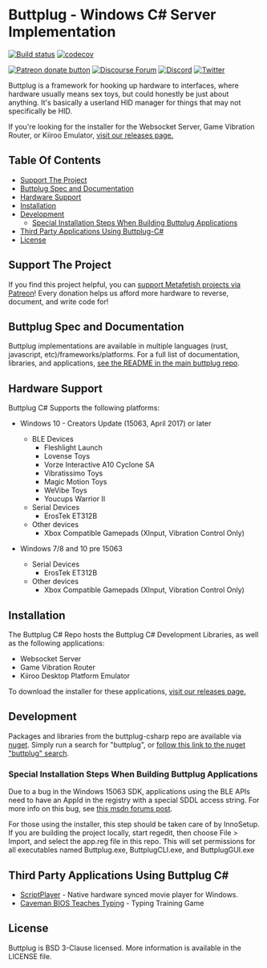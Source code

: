 # Buttplug - Windows C# Server Implementation

[![Build status](https://ci.appveyor.com/api/projects/status/vf4qvxkp3o3p3we1/branch/master?svg=true)](https://ci.appveyor.com/project/qdot/buttplug-csharp/branch/master) 
[![codecov](https://codecov.io/gh/metafetish/buttplug-csharp/branch/master/graph/badge.svg)](https://codecov.io/gh/metafetish/buttplug-csharp)

[![Patreon donate button](https://img.shields.io/badge/patreon-donate-yellow.svg)](https://www.patreon.com/qdot)
[![Discourse Forum](https://img.shields.io/discourse/https/metafetish.club/topics.svg)](https://metafetish.club)
[![Discord](https://img.shields.io/discord/353303527587708932.svg?logo=discord)](https://discord.gg/t9g9RuD)
[![Twitter](https://img.shields.io/twitter/follow/buttplugio.svg?style=social&logo=twitter)](https://twitter.com/buttplugio)

Buttplug is a framework for hooking up hardware to interfaces, where
hardware usually means sex toys, but could honestly be just about
anything. It's basically a userland HID manager for things that may
not specifically be HID.

If you're looking for the installer for the Websocket Server, Game
Vibration Router, or Kiiroo Emulator, [visit our releases page.](https://github.com/metafetish/buttplug-csharp/releases/)

## Table Of Contents

- [Support The Project](#support-the-project)
- [Buttplug Spec and Documentation](#buttplug-spec-and-documentation)
- [Hardware Support](#hardware-support)
- [Installation](#installation)
- [Development](#development)
  - [Special Installation Steps When Building Buttplug Applications](#special-installation-steps-when-building-buttplug-applications)
- [Third Party Applications Using Buttplug-C#](#third-party-applications-using-buttplug-c)
- [License]()

## Support The Project

If you find this project helpful, you
can
[support Metafetish projects via Patreon](http://patreon.com/qdot)!
Every donation helps us afford more hardware to reverse, document, and
write code for!

## Buttplug Spec and Documentation

Buttplug implementations are available in multiple languages (rust,
javascript, etc)/frameworks/platforms. For a full
list of documentation, libraries, and applications,
[see the README in the main buttplug repo](http://github.com/metafetish/buttplug).

## Hardware Support

Buttplug C# Supports the following platforms:

- Windows 10 - Creators Update (15063, April 2017) or later
  - BLE Devices
    - Fleshlight Launch
    - Lovense Toys
    - Vorze Interactive A10 Cyclone SA
    - Vibratissimo Toys
    - Magic Motion Toys
    - WeVibe Toys
    - Youcups Warrior II
  - Serial Devices
    - ErosTek ET312B
  - Other devices
    - Xbox Compatible Gamepads (XInput, Vibration Control Only)
  
- Windows 7/8 and 10 pre 15063
  - Serial Devices
    - ErosTek ET312B
  - Other devices
    - Xbox Compatible Gamepads (XInput, Vibration Control Only)

## Installation

The Buttplug C# Repo hosts the Buttplug C# Development Libraries, as
well as the following applications:

- Websocket Server
- Game Vibration Router
- Kiiroo Desktop Platform Emulator

To download the installer for these applications, [visit our releases page.](https://github.com/metafetish/buttplug-csharp/releases/)

## Development

Packages and libraries from the buttplug-csharp repo are available via
[nuget](http://nuget.org). Simply run a search for "buttplug", or
[follow this link to the nuget "buttplug" search](https://www.nuget.org/packages?q=buttplug).

### Special Installation Steps When Building Buttplug Applications

Due to a bug in the Windows 15063 SDK, applications using the BLE APIs
need to have an AppId in the registry with a special SDDL access
string. For more info on this bug,
see
[this msdn forums post](https://social.msdn.microsoft.com/Forums/en-US/58da3fdb-a0e1-4161-8af3-778b6839f4e1/bluetooth-bluetoothledevicefromidasync-does-not-complete-on-10015063?forum=wdk#ef927009-676c-47bb-8201-8a80d2323a7f).

For those using the installer, this step should be taken care of by
InnoSetup. If you are building the project locally, start regedit,
then choose File > Import, and select the app.reg file in this repo.
This will set permissions for all executables named Buttplug.exe,
ButtplugCLI.exe, and ButtplugGUI.exe

## Third Party Applications Using Buttplug C#

- [ScriptPlayer](https://github.com/FredTungsten/ScriptPlayer) - Native hardware synced movie player for Windows.
- [Caveman BIOS Teaches Typing](https://curiousjp.itch.io/caveman-bios-teaches-erotic-typing) - Typing Training Game

## License

Buttplug is BSD 3-Clause licensed. More information is available in
the LICENSE file.
